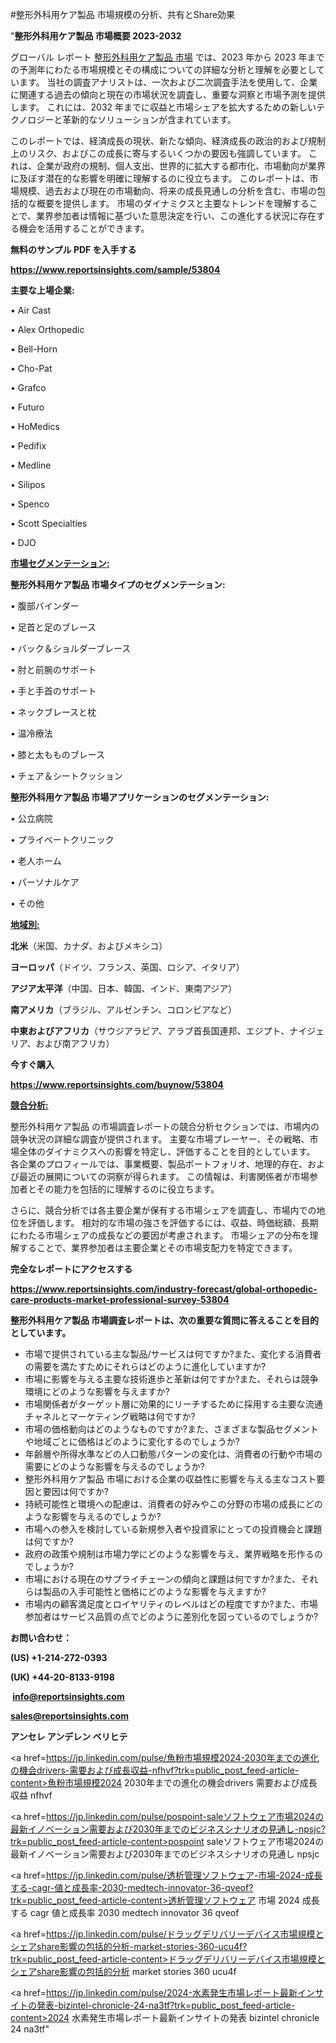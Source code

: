 #整形外科用ケア製品 市場規模の分析、共有とShare効果

"<strong>整形外科用ケア製品 市場概要 2023-2032</strong>

グローバル レポート <a href=https://www.reportsinsights.com/sample/53804>整形外科用ケア製品 市場</a> では、2023 年から 2023 年までの予測年にわたる市場規模とその構成についての詳細な分析と理解を必要としています。 当社の調査アナリストは、一次および二次調査手法を使用して、企業に関連する過去の傾向と現在の市場状況を調査し、重要な洞察と市場予測を提供します。 これには、2032 年までに収益と市場シェアを拡大​​するための新しいテクノロジーと革新的なソリューションが含まれています。

このレポートでは、経済成長の現状、新たな傾向、経済成長の政治的および規制上のリスク、およびこの成長に寄与するいくつかの要因も強調しています。 これは、企業が政府の規制、個人支出、世界的に拡大する都市化、市場動向が業界に及ぼす潜在的な影響を明確に理解するのに役立ちます。 このレポートは、市場規模、過去および現在の市場動向、将来の成長見通しの分析を含む、市場の包括的な概要を提供します。 市場のダイナミクスと主要なトレンドを理解することで、業界参加者は情報に基づいた意思決定を行い、この進化する状況に存在する機会を活用することができます。

<strong><b>無料のサンプル PDF を入手する</b></strong>

<a href=https://www.reportsinsights.com/sample/53804><strong><u>https://www.reportsinsights.com/sample/53804</u></strong></a>

<strong>主要な上場企業:</strong>

• Air Cast

• Alex Orthopedic

• Bell-Horn

• Cho-Pat

• Grafco

• Futuro

• HoMedics

• Pedifix

• Medline

• Silipos

• Spenco

• Scott Specialties

• DJO

<strong><u>市場セグメンテーション</u></strong><strong><u>:</u></strong>

<strong>整形外科用ケア製品 市場タイプのセグメンテーション:</strong>

• 腹部バインダー

• 足首と足のブレース

• バック＆ショルダーブレース

• 肘と前腕のサポート

• 手と手首のサポート

• ネックブレースと枕

• 温冷療法

• 膝と太もものブレース

• チェア＆シートクッション

<strong>整形外科用ケア製品 市場アプリケーションのセグメンテーション:</strong>

• 公立病院

• プライベートクリニック

• 老人ホーム

• パーソナルケア

• その他

<strong><u>地域別</u></strong><strong><u>:</u></strong>

<strong>北米</strong>（米国、カナダ、およびメキシコ）

<strong>ヨーロッパ</strong>（ドイツ、フランス、英国、ロシア、イタリア）

<strong>アジア太平洋</strong>（中国、日本、韓国、インド、東南アジア）

<strong>南アメリカ</strong>（ブラジル、アルゼンチン、コロンビアなど）

<strong>中東およびアフリカ</strong>（サウジアラビア、アラブ首長国連邦、エジプト、ナイジェリア、および南アフリカ）

<strong>今すぐ購入</strong>

<a href=https://www.reportsinsights.com/buynow/53804><strong><u>https://www.reportsinsights.com/buynow/53804</u></strong></a>

<strong><u>競合分析:</u></strong>

整形外科用ケア製品 の市場調査レポートの競合分析セクションでは、市場内の競争状況の詳細な調査が提供されます。 主要な市場プレーヤー、その戦略、市場全体のダイナミクスへの影響を特定し、評価することを目的としています。 各企業のプロフィールでは、事業概要、製品ポートフォリオ、地理的存在、および最近の展開についての洞察が得られます。 この情報は、利害関係者が市場参加者とその能力を包括的に理解するのに役立ちます。

さらに、競合分析では各主要企業が保有する市場シェアを調査し、市場内での地位を評価します。 相対的な市場の強さを評価するには、収益、時価総額、長期にわたる市場シェアの成長などの要因が考慮されます。 市場シェアの分布を理解することで、業界参加者は主要企業とその市場支配力を特定できます。

<strong>完全なレポートにアクセスする</strong>

<a href=https://www.reportsinsights.com/industry-forecast/global-orthopedic-care-products-market-professional-survey-53804><strong><u><b>https://www.reportsinsights.com/industry-forecast/global-orthopedic-care-products-market-professional-survey-53804</b></u></strong></a>

<strong><b>整形外科用ケア製品 市場調査レポートは、次の重要な質問に答えることを目的としています。</b></strong>
<ul>
  <li>市場で提供されている主な製品/サービスは何ですか?また、変化する消費者の需要を満たすためにそれらはどのように進化していますか?</li>
  <li>市場に影響を与える主要な技術進歩と革新は何ですか?また、それらは競争環境にどのような影響を与えますか?</li>
  <li>市場関係者がターゲット層に効果的にリーチするために採用する主要な流通チャネルとマーケティング戦略は何ですか?</li>
  <li>市場の価格動向はどのようなものですか?また、さまざまな製品セグメントや地域ごとに価格はどのように変化するのでしょうか?</li>
  <li>年齢層や所得水準などの人口動態パターンの変化は、消費者の行動や市場の需要にどのような影響を与えるのでしょうか?</li>
  <li>整形外科用ケア製品 市場における企業の収益性に影響を与える主なコスト要因と要因は何ですか?</li>
  <li>持続可能性と環境への配慮は、消費者の好みやこの分野の市場の成長にどのような影響を与えるのでしょうか?</li>
  <li>市場への参入を検討している新規参入者や投資家にとっての投資機会と課題は何ですか?</li>
  <li>政府の政策や規制は市場力学にどのような影響を与え、業界戦略を形作るのでしょうか?</li>
  <li>市場における現在のサプライチェーンの傾向と課題は何ですか?また、それらは製品の入手可能性と価格にどのような影響を与えますか?</li>
  <li>市場内の顧客満足度とロイヤリティのレベルはどの程度ですか?また、市場参加者はサービス品質の点でどのように差別化を図っているのでしょうか?</li>
</ul>
<strong>お問い合わせ：</strong>

<strong>(US) +1-214-272-0393</strong>

<strong>(UK) +44-20-8133-9198</strong>

<strong> </strong><a href=info@reportsinsights.com><strong><u>info@reportsinsights.com</u></strong></a>

<a href=sales@reportsinsights.com><strong><u>sales@reportsinsights.com</u></strong></a>

<strong>アンセレ アンデレン ベリヒテ</strong>

<a href=https://jp.linkedin.com/pulse/魚粉市場規模2024-2030年までの進化の機会drivers-需要および成長収益-nfhvf?trk=public_post_feed-article-content>魚粉市場規模2024 2030年までの進化の機会drivers 需要および成長収益 nfhvf</a>

<a href=https://jp.linkedin.com/pulse/pospoint-saleソフトウェア市場2024の最新イノベーション需要および2030年までのビジネスシナリオの見通し-npsjc?trk=public_post_feed-article-content>pospoint saleソフトウェア市場2024の最新イノベーション需要および2030年までのビジネスシナリオの見通し npsjc</a>

<a href=https://jp.linkedin.com/pulse/透析管理ソフトウェア-市場-2024-成長する-cagr-値と成長率-2030-medtech-innovator-36-qveof?trk=public_post_feed-article-content>透析管理ソフトウェア 市場 2024 成長する cagr 値と成長率 2030 medtech innovator 36 qveof</a>

<a href=https://jp.linkedin.com/pulse/ドラッグデリバリーデバイス市場規模とシェアshare影響の包括的分析-market-stories-360-ucu4f?trk=public_post_feed-article-content>ドラッグデリバリーデバイス市場規模とシェアshare影響の包括的分析 market stories 360 ucu4f</a>

<a href=https://jp.linkedin.com/pulse/2024-水素発生市場レポート最新インサイトの発表-bizintel-chronicle-24-na3tf?trk=public_post_feed-article-content>2024 水素発生市場レポート最新インサイトの発表 bizintel chronicle 24 na3tf</a>"
